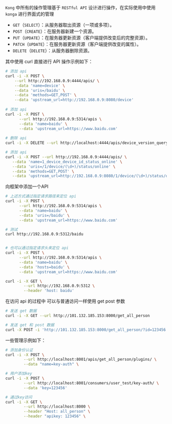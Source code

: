 `Kong` 中所有的操作管理基于 `RESTful API` 设计进行操作，在实际使用中使用 `konga` 进行界面式的管理

- `GET`（`SELECT`）：从服务器取出资源（一项或多项）。
- `POST`（`CREATE`）：在服务器新建一个资源。
- `PUT`（`UPDATE`）：在服务器更新资源（客户端提供改变后的完整资源）。
- `PATCH`（`UPDATE`）：在服务器更新资源（客户端提供改变的属性）。
- `DELETE`（`DELETE`）：从服务器删除资源。

其中使用 curl 直接进行 API 操作示例如下：

```sh
# 添加 api
curl -i -X POST \
    --url http://192.168.0.9:4444/apis/ \
    --data 'name=device' \
    --data 'uris=/baidu' \
    --data 'methods=GET,POST' \
    --data 'upstream_url=http://192.168.0.9:8080/device'
  
# 添加 api
curl -i -X POST \
      --url http://192.168.0.9:5314/apis \
      --data 'name=baidu' \
      --data 'upstream_url=https://www.baidu.com'
	  
# 删除 api
curl -i -X DELETE --url http://localhost:4444/apis/device_version_query

# 添加 api
curl -i -X POST --url http://192.168.0.9:4444/apis/ \
   --data 'name=1_device_device_id_status_online' \
   --data 'uris=/1/device/(\d+)/status/online' \
   --data 'methods=GET,POST' \
   --data 'upstream_url=http://192.168.0.9:8080/1/device/(\d+)/status/online'
```




向框架中添加一个API

```sh
# 上述方式通过指定请求路径来定位 api
curl -i -X POST \
      --url http://192.168.0.9:5314/apis \
      --data 'name=baidu' \
      --data 'uris=/baidu' \
      --data 'upstream_url=https://www.baidu.com'

# 测试
curl http://192.168.0.9:5312/baidu


# 也可以通过指定请求头来定位 api
curl -i -X POST \
      --url http://192.168.0.9:5314/apis \
      --data 'name=baidu' \
      --data 'hosts=baidu' \
      --data 'upstream_url=https://www.baidu.com'

curl -i -X GET \
        --url http://192.168.0.9:5312 \
        --header 'host: baidu'
```


在访问 api 的过程中 可以与普通访问一样使用 get post 参数

```sh
# 发送 get 数据
curl -i -X GET --url http://101.132.185.153:8000/get_all_person

# 发送 get 和 post 数据
curl -X POST -i 'http://101.132.185.153:8000/get_all_person/?id=123456' --data token=qwerter111
```


一些管理示例如下：
```sh
# 添加身份认证
curl -i -X POST \
        --url http://localhost:8001/apis/get_all_person/plugins/ \
        --data "name=key-auth" \

# 用户添加key
curl -i -X POST \
        --url http://localhost:8001/consumers/user_test/key-auth/ \
        --data 'key=123456'

# 通过key访问
curl -i -X GET \
        --url http://localhost:8000 \
        --header "Host: all_person" \
        --header "apikey: 123456" \
```
